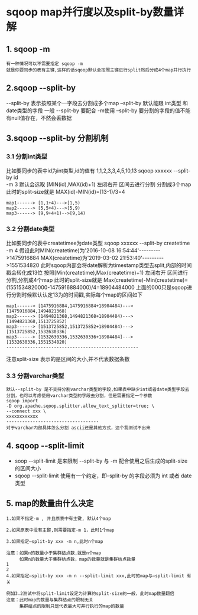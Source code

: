 # sqoop map并行度以及split-by数量详解

## 1. sqoop -m

```
有一种情况可以不需要指定 sqoop -m
就是你要同步的表有主键,这样的话sqoop默认会按照主键进行split然后分成4个map并行执行
```

## 2.sqoop --split-by

--split-by 表示按照某个一字段去分割成多个map
–split-by 默认能跟 int类型 和 date类型的字段
一般 --split-by 要配合 -m使用
–split-by 要分割的字段的值不能有null值存在，不然会丢数据

## 3.sqoop --split-by 分割机制

### 3.1 分割int类型

比如要同步的表中id为int类型,id的值有 1,1,2,3,3,4,5,10,13
sqoop xxxxxx 
--split-by id \
-m 3
默认会选取 [MIN(id),MAX(id)+1) 左闭右开 区间去进行分割  分割成3个map
此时的split-size就是 MAX(id)-MIN(id)=(13-1)/3=4

```
map1------> [1,1+4)--->[1,5)
map2------> [5,5+4)--->[5,9)
map3------> [9,9+4+1)-->[9,14)
```

### 3.2 分割date类型

比如要同步的表中createtimee为date类型
sqoop xxxxxx
--split-by createtime \
-m 4
假设此时MIN(createtime)为'2016-10-08 16:54:44'--------->1475916884
       MAX(createtime)为'2019-03-02 21:53:40'--------->1551534820
此时sqoop内部会将date解析为timestamp类型去split,内部的时间戳会转化成13位
按照[Min(createtime),Max(createtime)+1) 左闭右开 区间进行分割,分割成4个map
此时的split-size就是 Max(createtime)-Min(createtime)=(1551534820000-1475916884000)/4=18904484000
上面的000只是sqoop进行分割时候默认认定13为的时间戳,实际每个map的区间如下

```
map1------> [1475916884,1475916884+18904484)--->[1475916884,1494821368)
map2------> [1494821368,1494821368+18904484)--->[1494821368,1513725852)
map3------> [1513725852,1513725852+18904484)--->[1513725852,1532630336)
map3------> [1532630336,1532630336+18904484]--->[1532630336,1551534820]
--------------------------------------------------
```

注意split-size 表示的是区间的大小,并不代表数据条数

### 3.3 分割varchar类型

```
默认--split-by 是不支持分割varchar类型的字段,如果表中缺少int或者date类型字段去分割，也可以考虑使用varchar类型的字段去分割，但是需要指定一个参数
sqoop import
-D org.apache.sqoop.splitter.allow_text_splitter=true; \
--connect xxx \
xxxxxxxxxxxx
-----------------------------------
对于varchar内部具体怎么分割 ascii还是其他方式，这个我测试不出来
```



## 4. sqoop --split-limit

- soop --split-limit 是来限制 --split-by 与 -m 配合使用之后生成的split-size的区间大小
- sqoop --split-limit 使用有一个约定，即–split-by 的字段必须为 int 或者 date类型

## 5. map的数量由什么决定

```
1.如果不指定-m , 并且原表中有主键, 默认4个map

2.如果原表中没有主键,则需要指定-m 1，此时1个map

3.如果指定–split-by xxx -m n,此时n个map

注意：如果n的数量小于集群结点数,就是n个map
     如果n的数量大于集群结点数，map的数量就是集群结点数量
1
2
4.如果指定–split-by xxx -m n --split-limit xxx,此时的map与–split-limit 有关

例如3.2测试中将split-limit设定为计算的split-size的一般，此时map数量翻倍
注意：此时map的数量与集群结点的限制无关
     集群结点的限制只是代表最大可并行执行的map的数量
```

